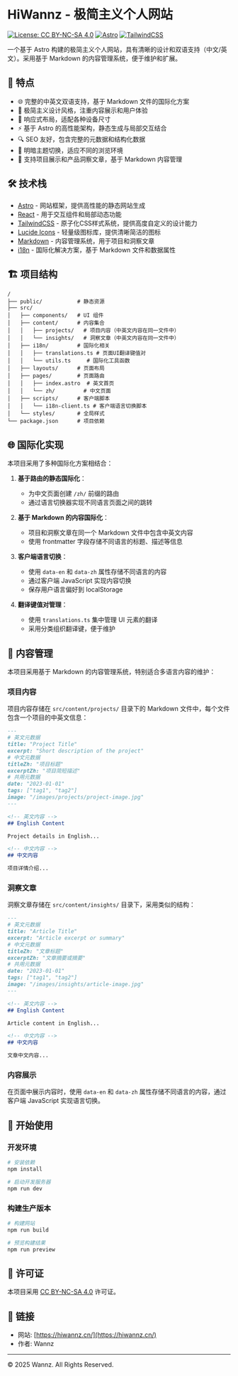 # HiWannz - 极简主义个人网站

[![License: CC BY-NC-SA 4.0](https://img.shields.io/badge/License-CC%20BY--NC--SA%204.0-lightgrey.svg)](https://creativecommons.org/licenses/by-nc-sa/4.0/)
[![Astro](https://img.shields.io/badge/Built%20with-Astro-FF5D01.svg?logo=astro)](https://astro.build)
[![TailwindCSS](https://img.shields.io/badge/Styled%20with-Tailwind-38B2AC.svg?logo=tailwind-css)](https://tailwindcss.com)

一个基于 Astro 构建的极简主义个人网站，具有清晰的设计和双语支持（中文/英文）。采用基于 Markdown 的内容管理系统，便于维护和扩展。

## 🚀 特点

- 🌐 完整的中英文双语支持，基于 Markdown 文件的国际化方案
- 🎨 极简主义设计风格，注重内容展示和用户体验
- 📱 响应式布局，适配各种设备尺寸
- ⚡ 基于 Astro 的高性能架构，静态生成与局部交互结合
- 🔍 SEO 友好，包含完整的元数据和结构化数据
- 🌙 明暗主题切换，适应不同的浏览环境
- 📝 支持项目展示和产品洞察文章，基于 Markdown 内容管理

## 🛠️ 技术栈

- [Astro](https://astro.build) - 网站框架，提供高性能的静态网站生成
- [React](https://reactjs.org) - 用于交互组件和局部动态功能
- [TailwindCSS](https://tailwindcss.com) - 原子化CSS样式系统，提供高度自定义的设计能力
- [Lucide Icons](https://lucide.dev) - 轻量级图标库，提供清晰简洁的图标
- [Markdown](https://www.markdownguide.org/) - 内容管理系统，用于项目和洞察文章
- [i18n](https://www.i18next.com/) - 国际化解决方案，基于 Markdown 文件和数据属性

## 🏗️ 项目结构

```
/
├── public/           # 静态资源
├── src/
│   ├── components/   # UI 组件
│   ├── content/      # 内容集合
│   │   ├── projects/   # 项目内容（中英文内容在同一文件中）
│   │   └── insights/   # 洞察文章（中英文内容在同一文件中）
│   ├── i18n/         # 国际化相关
│   │   ├── translations.ts # 页面UI翻译键值对
│   │   └── utils.ts     # 国际化工具函数
│   ├── layouts/      # 页面布局
│   ├── pages/        # 页面路由
│   │   ├── index.astro  # 英文首页
│   │   └── zh/         # 中文页面
│   ├── scripts/      # 客户端脚本
│   │   └── i18n-client.ts # 客户端语言切换脚本
│   └── styles/       # 全局样式
└── package.json      # 项目依赖
```

## 🌐 国际化实现

本项目采用了多种国际化方案相结合：

1. **基于路由的静态国际化**：
   - 为中文页面创建 `/zh/` 前缀的路由
   - 通过语言切换器实现不同语言页面之间的跳转

2. **基于 Markdown 的内容国际化**：
   - 项目和洞察文章在同一个 Markdown 文件中包含中英文内容
   - 使用 frontmatter 字段存储不同语言的标题、描述等信息

3. **客户端语言切换**：
   - 使用 `data-en` 和 `data-zh` 属性存储不同语言的内容
   - 通过客户端 JavaScript 实现内容切换
   - 保存用户语言偏好到 localStorage

4. **翻译键值对管理**：
   - 使用 `translations.ts` 集中管理 UI 元素的翻译
   - 采用分类组织翻译键，便于维护

## 📝 内容管理

本项目采用基于 Markdown 的内容管理系统，特别适合多语言内容的维护：

### 项目内容

项目内容存储在 `src/content/projects/` 目录下的 Markdown 文件中，每个文件包含一个项目的中英文信息：

```markdown
---
# 英文元数据
title: "Project Title"
excerpt: "Short description of the project"
# 中文元数据
titleZh: "项目标题"
excerptZh: "项目简短描述"
# 共用元数据
date: "2023-01-01"
tags: ["tag1", "tag2"]
image: "/images/projects/project-image.jpg"
---

<!-- 英文内容 -->
## English Content

Project details in English...

<!-- 中文内容 -->
## 中文内容

项目详情介绍...
```

### 洞察文章

洞察文章存储在 `src/content/insights/` 目录下，采用类似的结构：

```markdown
---
# 英文元数据
title: "Article Title"
excerpt: "Article excerpt or summary"
# 中文元数据
titleZh: "文章标题"
excerptZh: "文章摘要或摘要"
# 共用元数据
date: "2023-01-01"
tags: ["tag1", "tag2"]
image: "/images/insights/article-image.jpg"
---

<!-- 英文内容 -->
## English Content

Article content in English...

<!-- 中文内容 -->
## 中文内容

文章中文内容...
```

### 内容展示

在页面中展示内容时，使用 `data-en` 和 `data-zh` 属性存储不同语言的内容，通过客户端 JavaScript 实现语言切换。

## 🚀 开始使用

### 开发环境

```bash
# 安装依赖
npm install

# 启动开发服务器
npm run dev
```

### 构建生产版本

```bash
# 构建网站
npm run build

# 预览构建结果
npm run preview
```

## 📝 许可证

本项目采用 [CC BY-NC-SA 4.0](https://creativecommons.org/licenses/by-nc-sa/4.0/) 许可证。

## 🔗 链接

- 网站: [https://hiwannz.cn/](https://hiwannz.cn/)
- 作者: Wannz

---

© 2025 Wannz. All Rights Reserved.
